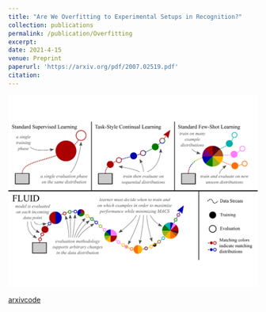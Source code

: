 ```yaml
---
title: "Are We Overfitting to Experimental Setups in Recognition?"
collection: publications
permalink: /publication/Overfitting
excerpt: 
date: 2021-4-15
venue: Preprint
paperurl: 'https://arxiv.org/pdf/2007.02519.pdf'
citation: 
---
```

<p float="left">
<img src="/images/teaser_fig_fluid_all_caps.pdf" width = "600"/>
</p>
<a href="https://arxiv.org/abs/2007.02519">arxiv</a><a href="https://github.com/RAIVNLab/InTheWild">code</a>
